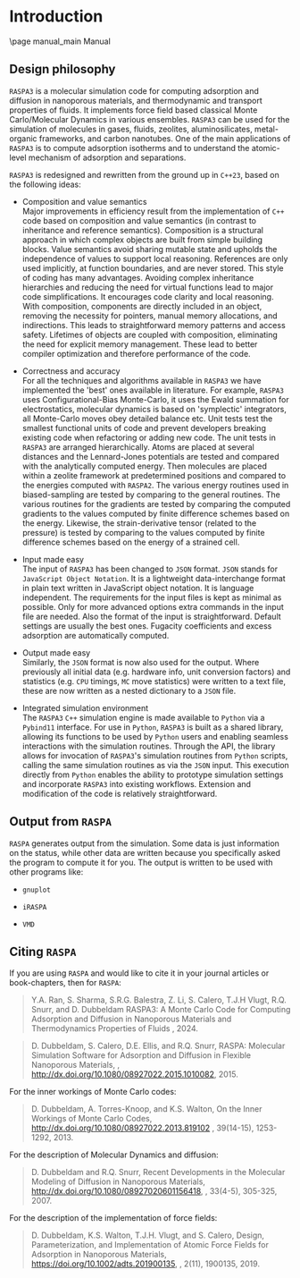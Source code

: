 # Introduction
\page manual_main Manual

## Design philosophy

`RASPA3` is a molecular simulation code for computing adsorption and
diffusion in nanoporous materials, and thermodynamic and transport
properties of fluids. It implements force field based classical Monte
Carlo/Molecular Dynamics in various ensembles. `RASPA3` can be used for
the simulation of molecules in gases, fluids, zeolites,
aluminosilicates, metal-organic frameworks, and carbon nanotubes. One of
the main applications of `RASPA3` is to compute adsorption isotherms and
to understand the atomic-level mechanism of adsorption and separations.

`RASPA3` is redesigned and rewritten from the ground up in `C++23`,
based on the following ideas:

-   Composition and value semantics\
    Major improvements in efficiency result from the implementation of
    `C++` code based on composition and value semantics (in contrast to
    inheritance and reference semantics). Composition is a structural
    approach in which complex objects are built from simple building
    blocks. Value semantics avoid sharing mutable state and upholds the
    independence of values to support local reasoning. References are
    only used implicitly, at function boundaries, and are never stored.
    This style of coding has many advantages. Avoiding complex
    inheritance hierarchies and reducing the need for virtual functions
    lead to major code simplifications. It encourages code clarity and
    local reasoning. With composition, components are directly included
    in an object, removing the necessity for pointers, manual memory
    allocations, and indirections. This leads to straightforward memory
    patterns and access safety. Lifetimes of objects are coupled with
    composition, eliminating the need for explicit memory management.
    These lead to better compiler optimization and therefore performance
    of the code.

-   Correctness and accuracy\
    For all the techniques and algorithms available in `RASPA3` we have
    implemented the 'best' ones available in literature. For example,
    `RASPA3` uses Configurational-Bias Monte-Carlo, it uses the Ewald
    summation for electrostatics, molecular dynamics is based on
    'symplectic' integrators, all Monte-Carlo moves obey detailed
    balance etc. Unit tests test the smallest functional units of code
    and prevent developers breaking existing code when refactoring or
    adding new code. The unit tests in `RASPA3` are arranged
    hierarchically. Atoms are placed at several distances and the
    Lennard-Jones potentials are tested and compared with the
    analytically computed energy. Then molecules are placed within a
    zeolite framework at predetermined positions and compared to the
    energies computed with `RASPA2`. The various energy routines used in
    biased-sampling are tested by comparing to the general routines. The
    various routines for the gradients are tested by comparing the
    computed gradients to the values computed by finite difference
    schemes based on the energy. Likewise, the strain-derivative tensor
    (related to the pressure) is tested by comparing to the values
    computed by finite difference schemes based on the energy of a
    strained cell.

-   Input made easy\
    The input of `RASPA3` has been changed to `JSON` format. `JSON`
    stands for `JavaScript Object Notation`. It is a lightweight
    data-interchange format in plain text written in JavaScript object
    notation. It is language independent. The requirements for the input
    files is kept as minimal as possible. Only for more advanced options
    extra commands in the input file are needed. Also the format of the
    input is straightforward. Default settings are usually the best
    ones. Fugacity coefficients and excess adsorption are automatically
    computed.

-   Output made easy\
    Similarly, the `JSON` format is now also used for the output. Where
    previously all initial data (e.g. hardware info, unit conversion
    factors) and statistics (e.g. `CPU` timings, `MC` move statistics)
    were written to a text file, these are now written as a nested
    dictionary to a `JSON` file.

-   Integrated simulation environment\
    The `RASPA3` `C++` simulation engine is made available to `Python`
    via a `Pybind11` interface. For use in `Python`, `RASPA3` is built
    as a shared library, allowing its functions to be used by `Python`
    users and enabling seamless interactions with the simulation
    routines. Through the API, the library allows for invocation of
    `RASPA3`'s simulation routines from `Python` scripts, calling the
    same simulation routines as via the `JSON` input. This execution
    directly from `Python` enables the ability to prototype simulation
    settings and incorporate `RASPA3` into existing workflows. Extension
    and modification of the code is relatively straightforward.

## Output from `RASPA`

`RASPA` generates output from the simulation. Some data is just
information on the status, while other data are written because you
specifically asked the program to compute it for you. The output is
written to be used with other programs like:

-   `gnuplot`

-   `iRASPA`

-   `VMD`

## Citing `RASPA`

If you are using `RASPA` and would like to cite it in your journal
articles or book-chapters, then for `RASPA`:

> Y.A. Ran, S. Sharma, S.R.G. Balestra, Z. Li, S. Calero, T.J.H Vlugt,
> R.Q. Snurr, and D. Dubbeldam RASPA3: A Monte Carlo Code for Computing
> Adsorption and Diffusion in Nanoporous Materials and Thermodynamics
> Properties of Fluids , 2024.

> D. Dubbeldam, S. Calero, D.E. Ellis, and R.Q. Snurr, RASPA: Molecular
> Simulation Software for Adsorption and Diffusion in Flexible
> Nanoporous Materials, ,
> <http://dx.doi.org/10.1080/08927022.2015.1010082>, 2015.

For the inner workings of Monte Carlo codes:

> D. Dubbeldam, A. Torres-Knoop, and K.S. Walton, On the Inner Workings
> of Monte Carlo Codes, <http://dx.doi.org/10.1080/08927022.2013.819102>
> , 39(14-15), 1253-1292, 2013.

For the description of Molecular Dynamics and diffusion:

> D. Dubbeldam and R.Q. Snurr, Recent Developments in the Molecular
> Modeling of Diffusion in Nanoporous Materials,
> <http://dx.doi.org/10.1080/08927020601156418>, , 33(4-5), 305-325,
> 2007.

For the description of the implementation of force fields:

> D. Dubbeldam, K.S. Walton, T.J.H. Vlugt, and S. Calero, Design,
> Parameterization, and Implementation of Atomic Force Fields for
> Adsorption in Nanoporous Materials,
> <https://doi.org/10.1002/adts.201900135>, , 2(11), 1900135, 2019.
